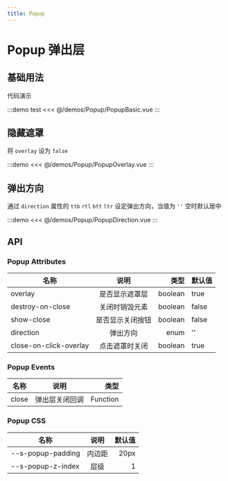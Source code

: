 ```yaml
---
title: Popup
---
```


# Popup 弹出层

## 基础用法

代码演示

:::demo test
<<< @/demos/Popup/PopupBasic.vue
:::

## 隐藏遮罩

将 `overlay` 设为 `false`

:::demo
<<< @/demos/Popup/PopupOverlay.vue
:::

## 弹出方向

通过 `direction` 属性的 `ttb` `rtl` `btt` `ltr` 设定弹出方向，当值为 `''` 空时默认居中

:::demo
<<< @/demos/Popup/PopupDirection.vue
:::

## API

### Popup Attributes

| 名称                   |       说明       |    类型 | 默认值 |
| ---------------------- | :--------------: | ------: | ------ |
| overlay                |  是否显示遮罩层  | boolean | true   |
| destroy-on-close       |  关闭时销毁元素  | boolean | false  |
| show-close             | 是否显示关闭按钮 | boolean | false  |
| direction              |     弹出方向     |    enum | ''     |
| close-on-click-overlay |  点击遮罩时关闭  | boolean | true   |

### Popup Events

| 名称  |      说明      |     类型 |
| ----- | :------------: | -------: |
| close | 弹出层关闭回调 | Function |

### Popup CSS

| 名称              |  说明  | 默认值 |
| ----------------- | :----: | -----: |
| --s-popup-padding | 内边距 |   20px |
| --s-popup-z-index |  层级  |      1 |

